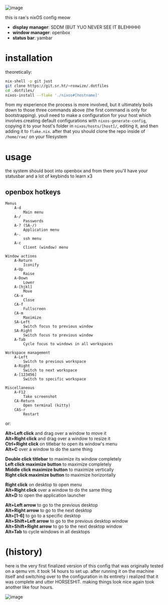 ![image](https://github.com/user-attachments/assets/2ab0e4f6-6a94-437b-9598-4396500d1f5b)

this is rae's nixOS config meow

- **display manager**: SDDM (BUT YUO NEVER SEE IT BLEHHHH)
- **window manager**: openbox
- **status bar**: yambar

# installation

theoretically:

```sh
nix-shell -p git just
git clone https://git.sr.ht/~roxwize/.dotfiles
cd .dotfiles/
nixos-install --flake './nixos#[hostname]'
```

from my experience the process is more involved, but it ultimately boils down to those three commands above (the first command is only for bootstrapping). youll need to make a configuration for your host which involves creating default configurations with `nixos-generate-config`, copying it to your host's folder in `nixos/hosts/[host]/`, editing it, and then adding it to `flake.nix`. after that you should clone the repo inside of `/home/rae/` on your filesystem

# usage

the system should boot into openbox and from there you'll have your statusbar and a lot of keybinds to learn x3

## openbox hotkeys

```
Menus
    A-d
        Main menu
    A-/
        Passwords
    A-? (SA-/)
        Application menu
    A-.
        ssh menu
    A-c
        Client (window) menu

Window actions
    A-Return
        Iconify
    A-Up
        Raise
    A-Down
        Lower
    A-[hjkl]
        Move
    CA-x
        Close
    CA-f
        Fullscreen
    CA-m
        Maximize
    SA-Left
        Switch focus to previous window
    SA-Right
        Switch focus to previous window
    A-Tab
        Cycle focus to windows in all workspaces

Workspace management
    A-Left
        Switch to previous workspace
    A-Right
        Switch to next workspace
    A-[123456]
        Switch to specific workspace

Miscellaneous
    A-F12
        Take screenshot
    CA-Return
        Open terminal (kitty)
    CAS-r
        Restart
```

or:

**Alt+Left click** and drag over a window to move it<br>
**Alt+Right click** and drag over a window to resize it<br>
**Ctrl+Right click** on titlebar to open its window's menu<br>
**Alt+C** over a window to do the same thing

**Double click titlebar** to maximize its window completely<br>
**Left click maximize button** to maximize completely<br>
**Middle click maximize button** to maximize vertically<br>
**Right click maximize button** to maximize horizontally

**Right click** on desktop to open menu<br>
**Alt+Right click** over a window to do the same thing<br>
**Alt+D** to open the application launcher

**Alt+Left arrow** to go to the previous desktop<br>
**Alt+Right arrow** to go to the next desktop<br>
**Alt+[1-6]** to go to a specific desktop<br>
**Alt+Shift+Left arrow** to go to the previous desktop window<br>
**Alt+Shift+Right arrow** to go to the next desktop window<br>
**Alt+Tab** to cycle windows in all desktops

# (history)

here is the very first finalized version of this config that was originally tested on a qemu vm. it took 14 hours to set up. after running it on the machine itself and switching over to the configuration in its entirety i realized that it was complete and utter HORSESHIT. making things look nice again took another like four hours.

![image](https://github.com/user-attachments/assets/f0f66913-2616-4a3c-ac7f-55db6fc27116)

